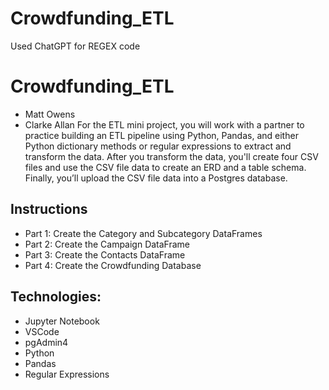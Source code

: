 # Crowdfunding_ETL

Used ChatGPT for REGEX code 

# Crowdfunding_ETL
- Matt Owens
- Clarke Allan
For the ETL mini project, you will work with a partner to practice building an ETL pipeline using Python, Pandas, and either Python dictionary methods or regular expressions to extract and transform the data. After you transform the data, you'll create four CSV files and use the CSV file data to create an ERD and a table schema. Finally, you’ll upload the CSV file data into a Postgres database.
## Instructions
- Part 1: Create the Category and Subcategory DataFrames
- Part 2: Create the Campaign DataFrame
- Part 3: Create the Contacts DataFrame
- Part 4: Create the Crowdfunding Database
## Technologies:
- Jupyter Notebook
- VSCode
- pgAdmin4
- Python
- Pandas
- Regular Expressions
